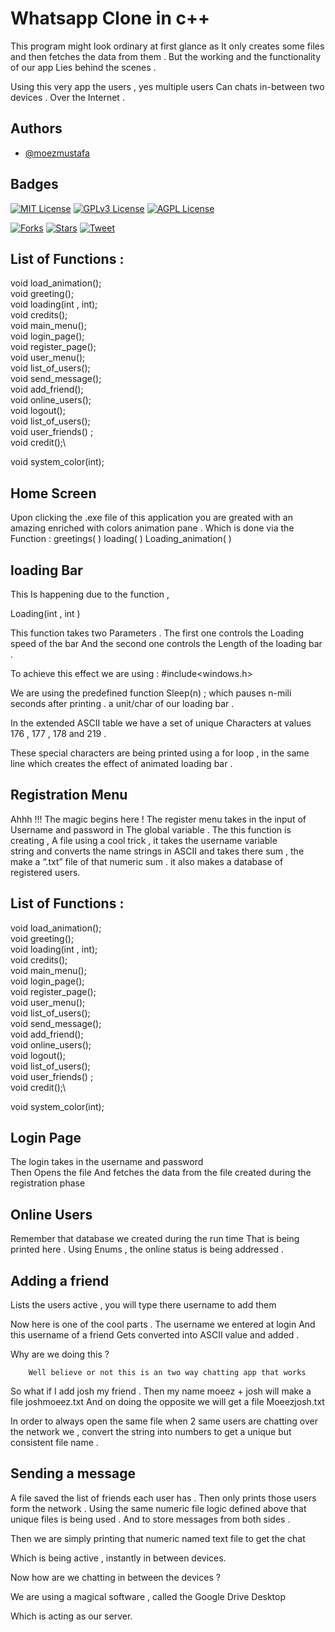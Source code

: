 
# Whatsapp Clone in c++ 

This program might look ordinary at first glance as
It only creates some files and then fetches the data from them .
But the working and the functionality of our app
Lies behind the scenes .


Using this very app the users , yes multiple users 
Can chats  in-between two devices . Over the 
Internet .


## Authors

- [@moezmustafa](https://www.github.com/moezmustafa)




## Badges

[![MIT License](https://img.shields.io/github/issues/moezmustafa/WhatsApp-Clone-in-Cpp)](https://github.com/tterb/atomic-design-ui/blob/master/LICENSEs)
[![GPLv3 License](https://img.shields.io/badge/License-GPL%20v3-yellow.svg)](https://opensource.org/licenses/)
[![AGPL License](https://img.shields.io/badge/license-AGPL-blue.svg)](http://www.gnu.org/licenses/agpl-3.0)

[![Forks](https://img.shields.io/github/forks/moezmustafa/WhatsApp-Clone-in-Cpp)]()
[![Stars](https://img.shields.io/github/stars/moezmustafa/WhatsApp-Clone-in-Cpp)]()
[![Tweet](https://img.shields.io/twitter/url?url=https%3A%2F%2Fgithub.com%2Fmoezmustafa%2FWhatsApp-Clone-in-Cpp)]()





## List of Functions :
void load_animation(); \
void greeting();\
void loading(int , int);\
void credits();\
void main_menu();\
void login_page();\
void register_page();\
void user_menu();\
void list_of_users();\
void send_message();\
void add_friend();\
void online_users();\
void logout();\
void list_of_users();\
void user_friends() ;\
void credit();\




void system_color(int);


## Home Screen
Upon clicking the  .exe  file of this application you are greated with an amazing enriched with colors animation pane . Which is done via the 
Function : 
greetings( )
loading(  )
Loading_animation( )  

## loading Bar
This Is happening due to the function ,

Loading(int  , int )  

This function takes two 
Parameters . 
The first one controls the 
Loading speed of the bar 
And the second one controls the 
Length of the loading bar  .

To achieve this effect we are using : 
#include<windows.h>

We are using the predefined function  Sleep(n) ; which pauses n-mili seconds after printing . a unit/char of our loading bar .

In the extended ASCII table we have a set of unique 
Characters at  values 176 , 177 , 178 and 219 .

 These special characters are being printed  using a for loop , in the same line which creates the effect of animated loading bar . 


## Registration Menu
Ahhh !!! The magic begins here ! 
The register menu takes in the input of Username and password in 
The global variable .
The this function is creating ,
A file   using a cool trick  , it takes the username variable\
 string and converts the name strings in ASCII and takes there sum , the make a  “.txt” file 
 of that numeric sum .
 it also makes a database of registered users.

## List of Functions :
void load_animation(); \
void greeting();\
void loading(int , int);\
void credits();\
void main_menu();\
void login_page();\
void register_page();\
void user_menu();\
void list_of_users();\
void send_message();\
void add_friend();\
void online_users();\
void logout();\
void list_of_users();\
void user_friends() ;\
void credit();\




void system_color(int);


## Login Page
The login takes in the username and password \
Then Opens the file 
And fetches the data from the file created during the registration phase 

## Online Users 
Remember that database we created during the run time 
That is being printed here .
Using Enums , the online status is being addressed .

## Adding a friend

Lists the users active , you will type there username to add them 

Now here is one of the cool parts . 
The username we entered at login 
And this username of a friend 
Gets converted into ASCII value and added . 

Why are we doing this ? 

        Well believe or not this is an two way chatting app that works
So what if I add josh my friend . 
Then my name moeez + josh will make a file 
joshmoeez.txt
And on doing the opposite we will get a file 
Moeezjosh.txt

In order to always open the same file when 2 same users are chatting over the network we  , convert the string into numbers to get a  unique but consistent file name . 

## Sending a message
A file saved the list of friends each user has . 
Then only prints those users form the network .
Using the same numeric file logic defined above that unique files is being used . 
And to store messages from both sides .

Then we are simply printing that  numeric named text file to get the chat 

Which is being active , instantly in between devices.

Now how are we chatting in between the devices ? 

We are using a magical software  , called the 
Google Drive Desktop 

Which is acting as our server.
